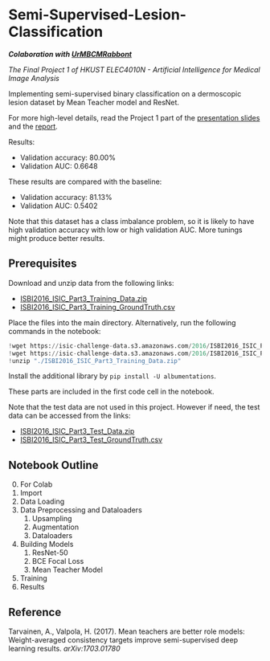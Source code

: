 # Semi-Supervised-Lesion-Classification
***Colaboration with [UrMBCMRabbont](https://github.com/UrMBCMRabbont)***

*The Final Project 1 of HKUST ELEC4010N - Artificial Intelligence for Medical Image Analysis*

Implementing semi-supervised binary classification on a dermoscopic lesion dataset by Mean Teacher model and ResNet.

For more high-level details, read the Project 1 part of the [presentation slides](./Presentation.pdf) and the [report](./Report.pdf).

Results:
- Validation accuracy: 80.00%
- Validation AUC: 0.6648

These results are compared with the baseline:
- Validation accuracy: 81.13%
- Validation AUC: 0.5402

Note that this dataset has a class imbalance problem, so it is likely to have high validation accuracy with low or high validation AUC. More tunings might produce better results.

## Prerequisites
Download and unzip data from the following links:
- [ISBI2016_ISIC_Part3_Training_Data.zip](https://isic-challenge-data.s3.amazonaws.com/2016/ISBI2016_ISIC_Part3_Training_Data.zip)
- [ISBI2016_ISIC_Part3_Training_GroundTruth.csv](https://isic-challenge-data.s3.amazonaws.com/2016/ISBI2016_ISIC_Part3_Training_GroundTruth.csv)

Place the files into the main directory. Alternatively, run the following commands in the notebook:

```python
!wget https://isic-challenge-data.s3.amazonaws.com/2016/ISBI2016_ISIC_Part3_Training_Data.zip
!wget https://isic-challenge-data.s3.amazonaws.com/2016/ISBI2016_ISIC_Part3_Training_GroundTruth.csv
!unzip "./ISBI2016_ISIC_Part3_Training_Data.zip"
```

Install the additional library by `pip install -U albumentations`.

These parts are included in the first code cell in the notebook.

Note that the test data are not used in this project. However if need, the test data can be accessed from the links:
- [ISBI2016_ISIC_Part3_Test_Data.zip](https://isic-challenge-data.s3.amazonaws.com/2016/ISBI2016_ISIC_Part3_Test_Data.zip)
- [ISBI2016_ISIC_Part3_Test_GroundTruth.csv](https://isic-challenge-data.s3.amazonaws.com/2016/ISBI2016_ISIC_Part3_Test_GroundTruth.csv)

## Notebook Outline
0. For Colab
1. Import
2. Data Loading
3. Data Preprocessing and Dataloaders
    1. Upsampling
    2. Augmentation
    3. Dataloaders
4. Building Models
    1. ResNet-50
    2. BCE Focal Loss
    3. Mean Teacher Model
5. Training
6. Results

## Reference
Tarvainen, A., Valpola, H. (2017). Mean teachers are better role models: Weight-averaged consistency targets
improve semi-supervised deep learning results. *arXiv:1703.01780*
